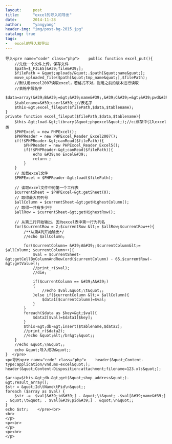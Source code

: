 ```yaml
---
layout:     post
title:      "excel的导入和导出"
date:       2014-11-28
author:     "yangyang"
header-img: "img/post-bg-2015.jpg"
catalog: true
tags:
-   excel的导入和导出
---
```


<div id="article_content" class="article_content">

    导入<pre name="code" class="php">    public function excel_put(){
        //先做一个文件上传，保存文件
        $path=$_FILES[&#39;file&#39;];
        $filePath = &quot;uploads/&quot;.$path[&quot;name&quot;];
        move_uploaded_file($path[&quot;tmp_name&quot;],$filePath);
        //默认用excel2007读取excel，若格式不对，则用之前的版本进行读取
        //表格字段名字
        $data=array(&#39;B&#39;=&gt;&#39;name&#39;,&#39;C&#39;=&gt;&#39;pwd&#39;,&#39;D&#39;=&gt;&#39;money1&#39;,&#39;E&#39;=&gt;&#39;salt&#39;);
        $tablename=&#39;user1&#39;;//表名字
        $this-&gt;excel_fileput($filePath,$data,$tablename);
    }
    private function excel_fileput($filePath,$data,$tablename){
        $this-&gt;load-&gt;library(&quot;phpexcel&quot;);//ci框架中引入excel类
        $PHPExcel = new PHPExcel();
        $PHPReader = new PHPExcel_Reader_Excel2007();
        if(!$PHPReader-&gt;canRead($filePath)){
            $PHPReader = new PHPExcel_Reader_Excel5();
            if(!$PHPReader-&gt;canRead($filePath)){
                echo &#39;no Excel&#39;;
                return ;
            }
        }
        // 加载excel文件
        $PHPExcel = $PHPReader-&gt;load($filePath);

        // 读取excel文件中的第一个工作表
        $currentSheet = $PHPExcel-&gt;getSheet(0);
        // 取得最大的列号
        $allColumn = $currentSheet-&gt;getHighestColumn();
        // 取得一共有多少行
        $allRow = $currentSheet-&gt;getHighestRow();

        // 从第二行开始输出，因为excel表中第一行为列名
        for($currentRow = 2;$currentRow &lt;= $allRow;$currentRow++){
            /**从第A列开始输出*/
            //echo $allColumn;

            for($currentColumn= &#39;A&#39;;$currentColumn&lt;= $allColumn; $currentColumn++){
                $val = $currentSheet-&gt;getCellByColumnAndRow(ord($currentColumn) - 65,$currentRow)-&gt;getValue();
                //print_r($val);
                //die;

                if($currentColumn == &#39;A&#39;)
                {
                    //echo $val.&quot;\t&quot;;
                }else if($currentColumn &lt;= $allColumn){
                    $data1[$currentColumn]=$val;
                }
            }
            foreach($data as $key=&gt;$val){
                $data2[$val]=$data1[$key];
            }
            $this-&gt;db-&gt;insert($tablename,$data2);
            //print_r($data2);
            //echo &quot;&lt;/br&gt;&quot;;
        }
        //echo &quot;\n&quot;;
        echo &quot;导入成功&quot;;
    }  </pre>
    <p>导出<pre name="code" class="php">    header(&quot;Content-type:application/vnd.ms-excel&quot;);
    header(&quot;Content-Disposition:attachment;filename=123.xls&quot;);

    $array=$this-&gt;db-&gt;get(&quot;shop_address&quot;)-&gt;result_array();
    $str = &quot;Id\tName\tPid\n&quot;;
    foreach ($array as $val) {
        $str .=  $val[&#39;id&#39;] . &quot;\t&quot; .$val[&#39;name&#39;] . &quot;\t&quot; . $val[&#39;pid&#39;] . &quot;\n&quot;;
    }
    echo $str;    </pre><br>
    <br>
    </p>
    <p><br>
    </p>
    <p><br>
    </p>

</div>


